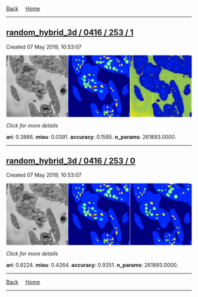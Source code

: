 
[Back](..)&nbsp;&nbsp;&nbsp;&nbsp;&nbsp;[Home](https://leapmanlab.github.io/snapshots)

---

<div class="summary"><a href="1"><h2>random_hybrid_3d / 0416 / 253 / 1</h2></a><p>Created 07 May 2019, 10:53:07
</p><a href="1"><img src="1/media/summary.png" align="center"></a><p>
<i>Click for more details</i>
</p></div>

**ari**: 0.3886. **miou**: 0.0391. **accuracy**: 0.1585. **n_params**: 261893.0000. 

---

<div class="summary"><a href="0"><h2>random_hybrid_3d / 0416 / 253 / 0</h2></a><p>Created 07 May 2019, 10:53:07
</p><a href="0"><img src="0/media/summary.png" align="center"></a><p>
<i>Click for more details</i>
</p></div>

**ari**: 0.8224. **miou**: 0.4264. **accuracy**: 0.9351. **n_params**: 261893.0000. 

---

[Back](..)&nbsp;&nbsp;&nbsp;&nbsp;&nbsp;[Home](https://leapmanlab.github.io/snapshots)

---